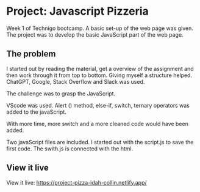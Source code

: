 # Project: Javascript Pizzeria

Week 1 of Technigo bootcamp. A basic set-up of the web page was given. The project was to develop the basic JavaScript part of the web page.

## The problem

I started out by reading the material, get a overview of the assignment and then work through it from top to bottom. Giving myself a structure helped. ChatGPT, Google, Stack Overflow and Slack was used. 

The challenge was to grasp the JavaScript.

VScode was used. Alert () method, else-if, switch, ternary operators was added to the javaScript.

With more time, more switch and a more cleaned code would have been added.

Two javaScript files are included. I started out with the script.js to save the first code. The swith.js is connected with the html.

## View it live

View it live: https://project-pizza-idah-collin.netlify.app/
